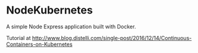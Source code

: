 # NodeKubernetes
A simple Node Express application built with Docker.

Tutorial at http://www.blog.distelli.com/single-post/2016/12/14/Continuous-Containers-on-Kubernetes

